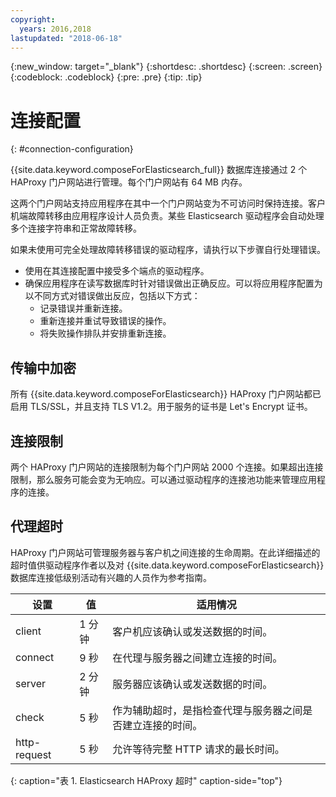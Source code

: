 ```yaml
---
copyright:
  years: 2016,2018
lastupdated: "2018-06-18"
---
```


{:new_window: target="_blank"}
{:shortdesc: .shortdesc}
{:screen: .screen}
{:codeblock: .codeblock}
{:pre: .pre}
{:tip: .tip}

# 连接配置
{: #connection-configuration}

{{site.data.keyword.composeForElasticsearch_full}} 数据库连接通过 2 个 HAProxy 门户网站进行管理。每个门户网站有 64 MB 内存。

这两个门户网站支持应用程序在其中一个门户网站变为不可访问时保持连接。客户机端故障转移由应用程序设计人员负责。某些 Elasticsearch 驱动程序会自动处理多个连接字符串和正常故障转移。

如果未使用可完全处理故障转移错误的驱动程序，请执行以下步骤自行处理错误。

* 使用在其连接配置中接受多个端点的驱动程序。
* 确保应用程序在读写数据库时针对错误做出正确反应。可以将应用程序配置为以不同方式对错误做出反应，包括以下方式：
  + 记录错误并重新连接。
  + 重新连接并重试导致错误的操作。
  + 将失败操作排队并安排重新连接。

## 传输中加密

所有 {{site.data.keyword.composeForElasticsearch}} HAProxy 门户网站都已启用 TLS/SSL，并且支持 TLS V1.2。用于服务的证书是 Let's Encrypt 证书。

## 连接限制

两个 HAProxy 门户网站的连接限制为每个门户网站 2000 个连接。如果超出连接限制，那么服务可能会变为无响应。可以通过驱动程序的连接池功能来管理应用程序的连接。

## 代理超时

HAProxy 门户网站可管理服务器与客户机之间连接的生命周期。在此详细描述的超时值供驱动程序作者以及对 {{site.data.keyword.composeForElasticsearch}} 数据库连接低级别活动有兴趣的人员作为参考指南。

设置|值|适用情况
----------|-----------|-----------
client|1 分钟|客户机应该确认或发送数据的时间。
connect|9 秒|在代理与服务器之间建立连接的时间。
server|2 分钟|服务器应该确认或发送数据的时间。
check|5 秒|作为辅助超时，是指检查代理与服务器之间是否建立连接的时间。
http-request|5 秒|允许等待完整 HTTP 请求的最长时间。
{: caption="表 1. Elasticsearch HAProxy 超时" caption-side="top"}
